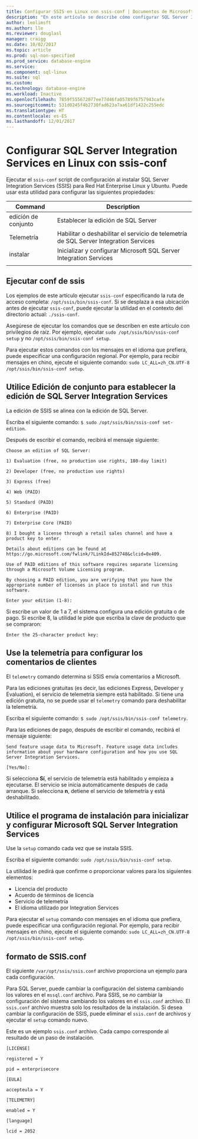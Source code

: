 ```yaml
---
title: Configurar SSIS en Linux con ssis-conf | Documentos de Microsoft
description: "En este artículo se describe cómo configurar SQL Server Integration Services (SSIS) en Linux con la utilidad de ssis-conf."
author: leolimsft
ms.author: lle
ms.reviewer: douglasl
manager: craigg
ms.date: 10/02/2017
ms.topic: article
ms.prod: sql-non-specified
ms.prod_service: database-engine
ms.service: 
ms.component: sql-linux
ms.suite: sql
ms.custom: 
ms.technology: database-engine
ms.workload: Inactive
ms.openlocfilehash: 7859f555672077ee77d46fa05789f6757943cafe
ms.sourcegitcommit: 531d0245f4b2730fad623a7aa61df1422c255edc
ms.translationtype: HT
ms.contentlocale: es-ES
ms.lasthandoff: 12/01/2017
---
```

# <a name="configure-sql-server-integration-services-on-linux-with-ssis-conf"></a>Configurar SQL Server Integration Services en Linux con ssis-conf

Ejecutar el `ssis-conf` script de configuración al instalar SQL Server Integration Services (SSIS) para Red Hat Enterprise Linux y Ubuntu. Puede usar esta utilidad para configurar las siguientes propiedades:

| Command | Description |
|-------------|---------------------------------------------------------------------|
| edición de conjunto | Establecer la edición de SQL Server                                       |
| Telemetría   | Habilitar o deshabilitar el servicio de telemetría de SQL Server Integration Services |
| instalar       | Inicializar y configurar Microsoft SQL Server Integration Services      |
|||

## <a name="run-ssis-conf"></a>Ejecutar conf de ssis

Los ejemplos de este artículo ejecutar `ssis-conf` especificando la ruta de acceso completa: `/opt/ssis/bin/ssis-conf`. Si se desplaza a esa ubicación antes de ejecutar `ssis-conf`, puede ejecutar la utilidad en el contexto del directorio actual: `./ssis-conf`.

Asegúrese de ejecutar los comandos que se describen en este artículo con privilegios de raíz. Por ejemplo, ejecutar `sudo /opt/ssis/bin/ssis-conf setup` y no `/opt/ssis/bin/ssis-conf setup`.

Para ejecutar estos comandos con los mensajes en el idioma que prefiera, puede especificar una configuración regional. Por ejemplo, para recibir mensajes en chino, ejecute el siguiente comando: `sudo LC_ALL=zh_CN.UTF-8 /opt/ssis/bin/ssis-conf setup`.

## <a name="use-set-edition-to-set-the-edition-of-sql-server-integration-services"></a>Utilice Edición de conjunto para establecer la edición de SQL Server Integration Services

La edición de SSIS se alinea con la edición de SQL Server.

Escriba el siguiente comando: `$ sudo /opt/ssis/bin/ssis-conf set-edition`.

Después de escribir el comando, recibirá el mensaje siguiente:

```
Choose an edition of SQL Server:

1) Evaluation (free, no production use rights, 180-day limit)

2) Developer (free, no production use rights)

3) Express (free)

4) Web (PAID)

5) Standard (PAID)

6) Enterprise (PAID)

7) Enterprise Core (PAID)

8) I bought a license through a retail sales channel and have a product key to enter.

Details about editions can be found at https://go.microsoft.com/fwlink/?LinkId=852748&clcid=0x409.

Use of PAID editions of this software requires separate licensing through a Microsoft Volume Licensing program.

By choosing a PAID edition, you are verifying that you have the appropriate number of licenses in place to install and run this software.

Enter your edition (1-8):
```

Si escribe un valor de 1 a 7, el sistema configura una edición gratuita o de pago. Si escribe 8, la utilidad le pide que escriba la clave de producto que se compraron:

```
Enter the 25-character product key:
```

## <a name="use-telemetry-to-configure-customer-feedback"></a>Use la telemetría para configurar los comentarios de clientes

El `telemetry` comando determina si SSIS envía comentarios a Microsoft.

Para las ediciones gratuitas (es decir, las ediciones Express, Developer y Evaluation), el servicio de telemetría siempre está habilitado. Si tiene una edición gratuita, no se puede usar el `telemetry` comando para deshabilitar la telemetría.

Escriba el siguiente comando: `$ sudo /opt/ssis/bin/ssis-conf telemetry`.

Para las ediciones de pago, después de escribir el comando, recibirá el mensaje siguiente:

```
Send feature usage data to Microsoft. Feature usage data includes information about your hardware configuration and how you use SQL Server Integration Services.

[Yes/No]:
```

Si selecciona **Sí**, el servicio de telemetría está habilitado y empieza a ejecutarse. El servicio se inicia automáticamente después de cada arranque. Si selecciona **n**, detiene el servicio de telemetría y está deshabilitado.

## <a name="use-setup-to-initialize-and-set-up-microsoft-sql-server-integration-services"></a>Utilice el programa de instalación para inicializar y configurar Microsoft SQL Server Integration Services

Use la `setup` comando cada vez que se instala SSIS.

Escriba el siguiente comando: `sudo /opt/ssis/bin/ssis-conf setup`.

La utilidad le pedirá que confirme o proporcionar valores para los siguientes elementos:
-   Licencia del producto
-   Acuerdo de términos de licencia
-   Servicio de telemetría
-   El idioma utilizado por Integration Services

Para ejecutar el `setup` comando con mensajes en el idioma que prefiera, puede especificar una configuración regional. Por ejemplo, para recibir mensajes en chino, ejecute el siguiente comando: `sudo LC_ALL=zh_CN.UTF-8 /opt/ssis/bin/ssis-conf setup`.

## <a name="ssisconf-format"></a>formato de SSIS.conf

El siguiente `/var/opt/ssis/ssis.conf` archivo proporciona un ejemplo para cada configuración.

Para SQL Server, puede cambiar la configuración del sistema cambiando los valores en el `mssql.conf` archivo. Para SSIS, se *no* cambiar la configuración del sistema cambiando los valores en el `ssis.conf` archivo. El `ssis.conf` archivo muestra solo los resultados de la instalación. Si desea cambiar la configuración de SSIS, puede eliminar el `ssis.conf` de archivos y ejecutar el `setup` comando nuevo.

Este es un ejemplo `ssis.conf` archivo. Cada campo corresponde al resultado de un paso de instalación.

```
[LICENSE]
                       
registered = Y        
                       
pid = enterprisecore  
                       
[EULA]
                       
accepteula = Y        
                       
[TELEMETRY]
                       
enabled = Y           
                       
[language]
                       
lcid = 2052
```
